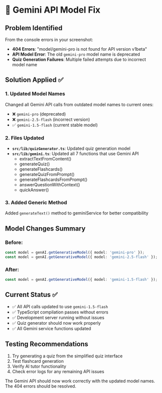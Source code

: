 # 🔧 Gemini API Model Fix

## Problem Identified
From the console errors in your screenshot:
- **404 Errors**: "model/gemini-pro is not found for API version v1beta"
- **API Model Error**: The old `gemini-pro` model name is deprecated
- **Quiz Generation Failures**: Multiple failed attempts due to incorrect model name

## Solution Applied ✅

### 1. **Updated Model Names**
Changed all Gemini API calls from outdated model names to current ones:
- ❌ `gemini-pro` (deprecated)
- ❌ `gemini-2.5-flash` (incorrect version)
- ✅ `gemini-1.5-flash` (current stable model)

### 2. **Files Updated**
- **`src/lib/quizGenerator.ts`**: Updated quiz generation model
- **`src/lib/gemini.ts`**: Updated all 7 functions that use Gemini API
  - extractTextFromContent()
  - generateQuiz()
  - generateFlashcards()
  - generateQuizFromPrompt()
  - generateFlashcardsFromPrompt()
  - answerQuestionWithContext()
  - quickAnswer()

### 3. **Added Generic Method**
Added `generateText()` method to geminiService for better compatibility

## Model Changes Summary

### Before:
```typescript
const model = genAI.getGenerativeModel({ model: 'gemini-pro' });
const model = genAI.getGenerativeModel({ model: 'gemini-2.5-flash' });
```

### After:
```typescript
const model = genAI.getGenerativeModel({ model: 'gemini-1.5-flash' });
```

## Current Status ✅
- ✅ All API calls updated to use `gemini-1.5-flash`
- ✅ TypeScript compilation passes without errors  
- ✅ Development server running without issues
- ✅ Quiz generator should now work properly
- ✅ All Gemini service functions updated

## Testing Recommendations
1. Try generating a quiz from the simplified quiz interface
2. Test flashcard generation
3. Verify AI tutor functionality
4. Check error logs for any remaining API issues

The Gemini API should now work correctly with the updated model names. The 404 errors should be resolved.